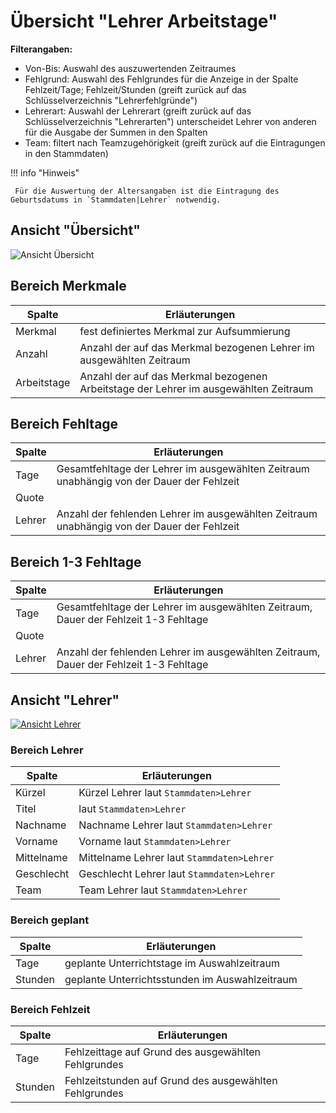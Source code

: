 # Übersicht "Lehrer Arbeitstage"

**Filterangaben:**

* Von-Bis: Auswahl des auszuwertenden Zeitraumes
* Fehlgrund: Auswahl des Fehlgrundes für die Anzeige in der Spalte Fehlzeit/Tage; Fehlzeit/Stunden (greift zurück auf das Schlüsselverzeichnis "Lehrerfehlgründe")
* Lehrerart: Auswahl der Lehrerart (greift zurück auf das Schlüsselverzeichnis "Lehrerarten") unterscheidet Lehrer von anderen für die Ausgabe der Summen in den Spalten
* Team: filtert nach Teamzugehörigkeit (greift zurück auf die Eintragungen in den Stammdaten)

!!! info "Hinweis"

     Für die Auswertung der Altersangaben ist die Eintragung des Geburtsdatums in `Stammdaten|Lehrer` notwendig.

## Ansicht "Übersicht"

![Ansicht Übersicht](/assets/images/Lehrerarbeitstage1.png)

## Bereich Merkmale

Spalte | Erläuterungen
--------|-------------------------------------------
Merkmal| fest definiertes Merkmal zur Aufsummierung 
Anzahl|Anzahl der auf das Merkmal bezogenen Lehrer im ausgewählten Zeitraum
Arbeitstage|Anzahl der auf das Merkmal bezogenen Arbeitstage der Lehrer im ausgewählten Zeitraum

## Bereich Fehltage

Spalte | Erläuterungen
--------|-------------------------------------------
Tage |Gesamtfehltage der Lehrer im ausgewählten Zeitraum unabhängig von der Dauer der Fehlzeit
Quote|
Lehrer|Anzahl der fehlenden Lehrer im ausgewählten Zeitraum unabhängig von der Dauer der Fehlzeit

## Bereich 1-3 Fehltage

Spalte | Erläuterungen
--------|-------------------------------------------
Tage |Gesamtfehltage der Lehrer im ausgewählten Zeitraum, Dauer der Fehlzeit 1-3 Fehltage
Quote|
Lehrer|Anzahl der fehlenden Lehrer im ausgewählten Zeitraum, Dauer der Fehlzeit 1-3 Fehltage

## Ansicht "Lehrer"

[![Ansicht Lehrer][1]][1] 

### Bereich Lehrer

Spalte | Erläuterungen
--------|-------------------------------------------
Kürzel | Kürzel Lehrer laut `Stammdaten>Lehrer`
Titel |laut `Stammdaten>Lehrer`
Nachname|Nachname Lehrer laut `Stammdaten>Lehrer`
Vorname|Vorname laut `Stammdaten>Lehrer`
Mittelname|Mittelname Lehrer laut `Stammdaten>Lehrer`
Geschlecht|Geschlecht Lehrer laut `Stammdaten>Lehrer`
Team|Team Lehrer laut `Stammdaten>Lehrer`

### Bereich geplant

Spalte | Erläuterungen
--------|-------------------------------------------
Tage|geplante Unterrichtstage im Auswahlzeitraum
Stunden |geplante Unterrichtsstunden im Auswahlzeitraum

### Bereich Fehlzeit

Spalte | Erläuterungen
--------|-------------------------------------------
Tage| Fehlzeittage auf Grund des ausgewählten Fehlgrundes
Stunden |Fehlzeitstunden auf Grund des ausgewählten Fehlgrundes

[1]:/assets/images/analytics/Lehrerarbeitstage.png